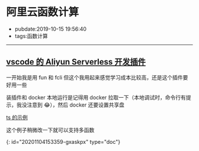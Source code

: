 # 阿里云函数计算

- pubdate:2019-10-15 19:56:40
- tags:函数计算

---

## [vscode 的 Aliyun Serverless 开发插件](https://github.com/alibaba/serverless-vscode/?spm=a2c4g.11186623.2.15.6d3d1668epkwQR)

一开始我是用 fun 和 fcli 但这个我用起来感觉学习成本比较高，还是这个插件要好用一些

装插件和 docker 本地运行是记得用 docker 拉取一下（本地调试时，命令行有提示，我没注意到 😂），然后 docker 还要设置共享盘

[ts 的示例](https://www.ctolib.com/Jeff-Tian-ali-fc-typescript-skeleton.html)

这个例子稍微改一下就可以支持多函数


{: id="20201104153359-gxaskpx" type="doc"}
